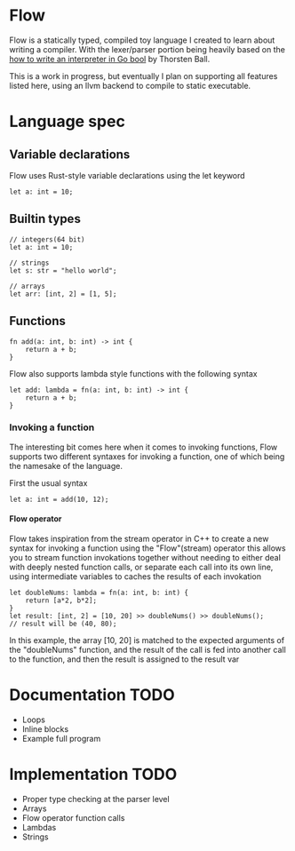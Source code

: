 # Flow

Flow is a statically typed, compiled toy language I created to learn about writing a compiler. With the lexer/parser portion being heavily based on the
[how to write an interpreter in Go bool](https://interpreterbook.com/) by Thorsten Ball.

This is a work in progress, but eventually I plan on supporting all features listed here, using an llvm backend to compile to static executable.


# Language spec
## Variable declarations
Flow uses Rust-style variable declarations using the let keyword
```
let a: int = 10;
```
## Builtin types
```
// integers(64 bit)
let a: int = 10;

// strings
let s: str = "hello world";

// arrays
let arr: [int, 2] = [1, 5];
```
## Functions
```
fn add(a: int, b: int) -> int {
    return a + b;
}
```
Flow also supports lambda style functions with the following syntax
```
let add: lambda = fn(a: int, b: int) -> int {
    return a + b;
}
```
### Invoking a function
The interesting bit comes here when it comes to invoking functions, Flow supports two different syntaxes for invoking a
function, one of which being the namesake of the language.

First the usual syntax
```
let a: int = add(10, 12);
```
#### Flow operator
Flow takes inspiration from the stream operator in C++ to create a new syntax for invoking a function using the "Flow"(stream) operator
this allows you to stream function invokations together without needing to either deal with deeply nested function calls, or separate each
call into its own line, using intermediate variables to caches the results of each invokation
```
let doubleNums: lambda = fn(a: int, b: int) {
    return [a*2, b*2];
}
let result: [int, 2] = [10, 20] >> doubleNums() >> doubleNums();
// result will be (40, 80);
```
In this example, the array [10, 20] is matched to the expected arguments of the "doubleNums" function, and the result of the
call is fed into another call to the function, and then the result is assigned to the result var

# Documentation TODO
- Loops
- Inline blocks
- Example full program

# Implementation TODO
- Proper type checking at the parser level
- Arrays
- Flow operator function calls
- Lambdas
- Strings


